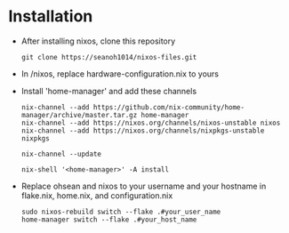 # Installation

- After installing nixos, clone this repository

    ```shell
    git clone https://seanoh1014/nixos-files.git
    ```

- In /nixos, replace hardware-configuration.nix to yours 

- Install 'home-manager' and add these channels

    ```shell
    nix-channel --add https://github.com/nix-community/home-manager/archive/master.tar.gz home-manager
    nix-channel --add https://nixos.org/channels/nixos-unstable nixos
    nix-channel --add https://nixos.org/channels/nixpkgs-unstable nixpkgs

    nix-channel --update

    nix-shell '<home-manager>' -A install   
    ```
- Replace ohsean and nixos to your username and your hostname in flake.nix, home.nix, and configuration.nix
   
   ```shell
   sudo nixos-rebuild switch --flake .#your_user_name
   home-manager switch --flake .#your_host_name
   ```
